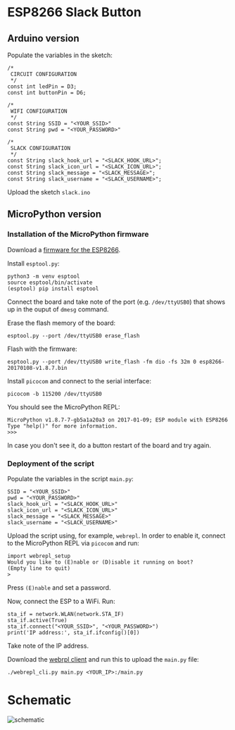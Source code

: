 # ESP8266 Slack Button

## Arduino version

Populate the variables in the sketch:

```
/*
 CIRCUIT CONFIGURATION
 */
const int ledPin = D3;
const int buttonPin = D6;

/*
 WIFI CONFIGURATION
 */
const String SSID = "<YOUR_SSID>"
const String pwd = "<YOUR_PASSWORD>"

/*
 SLACK CONFIGURATION
 */
const String slack_hook_url = "<SLACK_HOOK_URL>";
const String slack_icon_url = "<SLACK_ICON_URL>";
const String slack_message = "<SLACK_MESSAGE>";
const String slack_username = "<SLACK_USERNAME>";
```

Upload the sketch `slack.ino`

## MicroPython version

### Installation of the MicroPython firmware

Download a [firmware for the ESP8266](http://micropython.org/download#esp8266).

Install `esptool.py`:

```
python3 -m venv esptool
source esptool/bin/activate
(esptool) pip install esptool
```

Connect the board and take note of the port (e.g. `/dev/ttyUSB0`) that shows up in the ouput of `dmesg` command.

Erase the flash memory of the board:

```
esptool.py --port /dev/ttyUSB0 erase_flash
```

Flash with the firmware:

```
esptool.py --port /dev/ttyUSB0 write_flash -fm dio -fs 32m 0 esp8266-20170108-v1.8.7.bin
```

Install `picocom` and connect to the serial interface:

```
picocom -b 115200 /dev/ttyUSB0
```

You should see the MicroPython REPL:

```
MicroPython v1.8.7-7-gb5a1a20a3 on 2017-01-09; ESP module with ESP8266
Type "help()" for more information.
>>>
```

In case you don't see it, do a button restart of the board and try again.

### Deployment of the script

Populate the variables in the script `main.py`:

```
SSID = "<YOUR_SSID>"
pwd = "<YOUR_PASSWORD>"
slack_hook_url = "<SLACK_HOOK_URL>"
slack_icon_url = "<SLACK_ICON_URL>"
slack_message = "<SLACK_MESSAGE>"
slack_username = "<SLACK_USERNAME>"
```

Upload the script using, for example, `webrepl`. In order to enable it, connect to the MicroPython REPL via `picocom` and run:
```
import webrepl_setup
Would you like to (E)nable or (D)isable it running on boot?
(Empty line to quit)
>
```

Press `(E)nable` and set a password.

Now, connect the ESP to a WiFi. Run:

```
sta_if = network.WLAN(network.STA_IF)
sta_if.active(True)
sta_if.connect("<YOUR_SSID>", "<YOUR_PASSWORD>")
print('IP address:', sta_if.ifconfig()[0])
```
Take note of the IP address.

Download the [webrpl client](https://github.com/micropython/webrepl) and run this to upload the `main.py` file:

```
./webrepl_cli.py main.py <YOUR_IP>:/main.py
```

# Schematic

![schematic](https://github.com/lekum/esp8266sketches/blob/master/slack/circuit.png)
